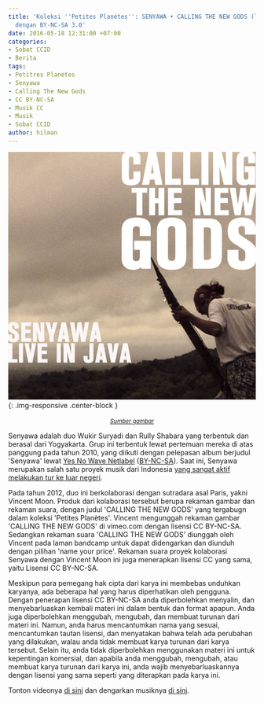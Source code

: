 ```yaml
---
title: 'Koleksi ''Petites Planètes'': SENYAWA • CALLING THE NEW GODS (live in Java)
  dengan BY-NC-SA 3.0'
date: 2016-05-18 12:31:00 +07:00
categories:
- Sobat CCID
- Berita
tags:
- Petitres Planetes
- Senyawa
- Calling The New Gods
- CC BY-NC-SA
- Musik CC
- Musik
- Sobat CCID
author: hilman
---
```


![a1896700526_16.jpg](/uploads/a1896700526_16.jpg){: .img-responsive .center-block }<center><small><i><a href="http://petitesplanetes.bandcamp.com/album/senyawa-o-calling-the-new-gods-live-in-java">Sumber gambar</a></i></small></center>

Senyawa adalah duo Wukir Suryadi dan Rully Shabara yang terbentuk dan berasal dari Yogyakarta. Grup ini terbentuk lewat pertemuan mereka di atas panggung pada tahun 2010, yang diikuti dengan pelepasan album berjudul 'Senyawa' lewat [Yes No Wave Netlabel](http://yesnowave.com/yesno051/) ([BY-NC-SA](https://creativecommons.org/licenses/by-nc-sa/4.0/deed.id)). Saat ini, Senyawa merupakan salah satu proyek musik dari Indonesia [yang  sangat aktif melakukan tur ke luar negeri](http://www.thejakartapost.com/news/2016/04/30/senyawa-s-plan-world-dominat-ion.html).

Pada tahun 2012, duo ini berkolaborasi dengan sutradara asal Paris, yakni Vincent Moon. Produk dari kolaborasi tersebut berupa rekaman gambar dan rekaman suara, dengan judul 'CALLING THE NEW GODS' yang tergabugn dalam koleksi 'Petites Planètes'. Vincent mengunggah rekaman gambar 'CALLING THE NEW GODS' di vimeo.com dengan lisensi CC BY-NC-SA. Sedangkan rekaman suara 'CALLING THE NEW GODS' diunggah oleh Vincent pada laman bandcamp untuk dapat didengarkan dan diunduh dengan pilihan 'name your price'. Rekaman suara proyek kolaborasi Senyawa dengan Vincent Moon ini juga menerapkan lisensi CC yang sama, yaitu Lisensi CC BY-NC-SA.

Meskipun para pemegang hak cipta dari karya ini membebas unduhkan karyanya, ada beberapa hal yang harus diperhatikan oleh pengguna. Dengan penerapan lisensi CC BY-NC-SA anda diperbolehkan menyalin, dan menyebarluaskan kembali materi ini dalam bentuk dan format apapun. Anda juga diperbolehkan menggubah, mengubah, dan membuat turunan dari materi ini. Namun, anda harus mencantumkan nama yang sesuai, mencantumkan tautan lisensi, dan menyatakan bahwa telah ada perubahan yang dilakukan, walau anda tidak membuat karya turunan dari karya tersebut. Selain itu, anda tidak diperbolehkan menggunakan materi ini untuk kepentingan komersial, dan apabila anda menggubah, mengubah, atau membuat karya turunan dari karya ini, anda wajib menyebarluaskannya dengan lisensi yang sama seperti yang diterapkan pada karya ini.

Tonton videonya [di sini](https://vimeo.com/54891015) dan dengarkan musiknya [di sini](http://petitesplanetes.bandcamp.com/album/senyawa-o-calling-the-new-gods-live-in-java).